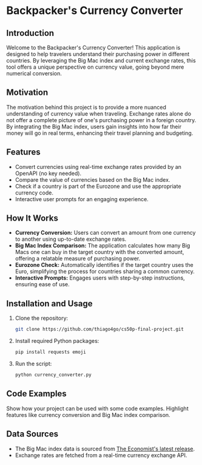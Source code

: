 
# Backpacker's Currency Converter

## Introduction
Welcome to the Backpacker's Currency Converter! This application is designed to help travelers understand their purchasing power in different countries. By leveraging the Big Mac index and current exchange rates, this tool offers a unique perspective on currency value, going beyond mere numerical conversion.

## Motivation
The motivation behind this project is to provide a more nuanced understanding of currency value when traveling. Exchange rates alone do not offer a complete picture of one's purchasing power in a foreign country. By integrating the Big Mac index, users gain insights into how far their money will go in real terms, enhancing their travel planning and budgeting.

## Features
- Convert currencies using real-time exchange rates provided by an OpenAPI (no key needed).
- Compare the value of currencies based on the Big Mac index.
- Check if a country is part of the Eurozone and use the appropriate currency code.
- Interactive user prompts for an engaging experience.

## How It Works
- **Currency Conversion:** Users can convert an amount from one currency to another using up-to-date exchange rates.
- **Big Mac Index Comparison:** The application calculates how many Big Macs one can buy in the target country with the converted amount, offering a relatable measure of purchasing power.
- **Eurozone Check:** Automatically identifies if the target country uses the Euro, simplifying the process for countries sharing a common currency.
- **Interactive Prompts:** Engages users with step-by-step instructions, ensuring ease of use.

## Installation and Usage
1. Clone the repository:
   ```bash
   git clone https://github.com/thiago4go/cs50p-final-project.git
   ```
2. Install required Python packages:
   ```bash
   pip install requests emoji
   ```
3. Run the script:
   ```bash
   python currency_converter.py
   ```

## Code Examples
Show how your project can be used with some code examples. Highlight features like currency conversion and Big Mac index comparison.

## Data Sources
- The Big Mac index data is sourced from [The Economist's latest release](https://github.com/TheEconomist/big-mac-data).
- Exchange rates are fetched from a real-time currency exchange API.
